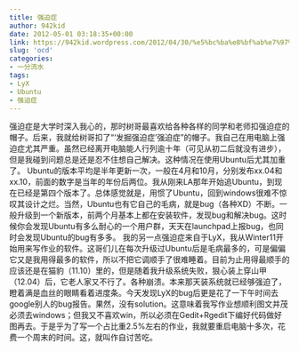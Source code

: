 ```yaml
---
title: 强迫症
author: 942kid
date: 2012-05-01 03:18:35+00:00
link: https://942kid.wordpress.com/2012/04/30/%e5%bc%ba%e8%bf%ab%e7%97%87/
slug: 'ocd'
categories:
- 一分流水
tags:
- LyX
- Ubuntu
- 强迫症
---
```


强迫症是大学时深入我心的，那时树哥最喜欢给各种各样的同学和老师扣强迫症的帽子。后来，我就给树哥扣了“‘发掘强迫症’强迫症”的帽子。我自己在用电脑上强迫症尤其严重。虽然已经离开电脑能人行列逾十年（可见从初二后就没有进步），但是我碰到问题总是还是忍不住想自己解决。这种情况在使用Ubuntu后尤其加重了。
Ubuntu的版本平均是半年更新一次，一般在4月和10月，分别发布xx.04和xx.10，前面的数字是当年的年份后两位。我从刚来LA那年开始追Ubuntu，到现在已经是第四个版本了。总体感觉就是，用惯了Ubuntu，回到windows很难不惊叹其设计之烂。当然，Ubuntu也有它自己的毛病，就是bug（各种XD）不断。一般升级到一个新版本，前两个月基本上都在安装软件，发现bug和解决bug。这时候你会发现Ubuntu有多么耐心的一个用户群，天天在launchpad上报bug，也同时会发现Ubuntu的bug有多多。
我的另一点强迫症来自于LyX，我从Winter11开始用来写作业的软件。这哥们儿在每次升级过Ubuntu后是毛病最多的，可是偏偏它又是我用得最多的软件，所以不把它调顺手了很难睡着。目前为止用得最顺手的应该还是在猫豹（11.10）里的，但是随着我升级系统失败，狠心装上穿山甲（12.04）后，它老人家又不行了。各种崩溃。本来那天装系统就已经够强迫了，瞪着满是血丝的眼睛看着进度条。今天发现LyX的bug后更是花了一下午时间去google别人的bug报告。果然，没有solution。这意味着我写作业想顺利图文并茂必须去windows；但我又不喜欢win，所以必须在Gedit+Rgedit下编好代码做好图再去。于是乎为了写一个占比重2.5%左右的作业，我就要重启电脑十多次，花费一个周末的时间。这，就叫作自讨苦吃。

